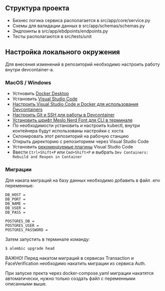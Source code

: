 ## Структура проекта

- Бизнес логика сервиса располагается в src/app/core/service.py
- Схемы для валидации данных в src/app/schemas/schemas.py
- Эндпоинты в src/app/ebdpoints/endpoints.py
- Тесты располагаются в src/tests/unit

## Настройка локального окружения

Для внесения изменений в репозиторий необходимо настроить работу внутри devcontainer-а.

### MacOS / Windows

- Устновить [Docker Desktop](https://www.docker.com/products/docker-desktop/)
- Установить [Visual Studio Code](https://code.visualstudio.com/download)
- [Настроить Visual Studio Code и Docker для использования Devcontainers](https://code.visualstudio.com/docs/devcontainers/containers#_getting-started)
- [Настроить Git и SSH для работы в Devcontainer](https://code.visualstudio.com/remote/advancedcontainers/sharing-git-credentials)
- [Установить шрифт Meslo Nerd Font для CLI в терминале](https://github.com/romkatv/powerlevel10k?tab=readme-ov-file#fonts)
- По необходимости установить и настроить kubectl, внутри контейнера будут использованы настройки с хоста
- Склонировать этот репозиторий на рабочую станцию
- Открыть директорию с репозиторием через Visual Studio Code
- Установить [рекомендуемые плагины](.vscode/extensions.json) Visual Studio Code
- Ввести `Ctrl+Shift+P` или `Cmd+Shift+P` и выбрать `Dev Containers: Rebuild and Reopen in Container`

### Миграции

Для наката миграций на базу данных необходимо добавить в файл .env переменные:
```
DB_HOST =
DB_PORT =
DB_NAME =
DB_USER =
DB_PASS =

POSTGRES_DB =
POSTGRES_USER =
POSTGRES_PASSWORD =
```
Затем запустить в терминале команду:
```sh
$ alembic upgrade head
```
ВАЖНО!
Перед накатом миграций в сервисах Transaction и FaceVerification необходимо накатить миграции из сервиса Auth.

При запуске пректа через docker-compose.yaml миграции накатятся автоматически, нужно только создать файл с переменными описанными выше.
